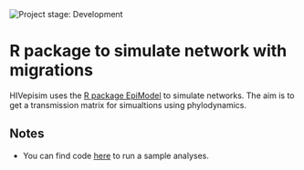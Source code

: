 <img alt="Project stage: Development" src="https://img.shields.io/badge/Project%20Stage-Development-yellowgreen.svg" />

# R package to simulate network with migrations

HIVepisim uses the [R package EpiModel](http://www.epimodel.org/) to simulate networks. 
The aim is to get a transmission matrix for simualtions using phylodynamics.

## Notes

- You can find code [here](https://github.com/thednainus/HIVepisim/blob/master/Analyses/MSM_Demog_Migration.R) to run a sample analyses. 


